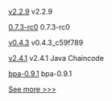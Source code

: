 
[v2.2.9](https://github.com/hyperledger/fabric-sdk-java/releases/tag/v2.2.9) v2.2.9

[0.7.3-rc0](https://github.com/hyperledger/aries-cloudagent-python/releases/tag/0.7.3-rc0) 0.7.3-rc0

[v0.4.3](https://github.com/hyperledger/firefly-ui/releases/tag/v0.4.3) v0.4.3_c59f789

[v2.4.1](https://github.com/hyperledger/fabric-chaincode-java/releases/tag/v2.4.1) v2.4.1 Java Chaincode

[bpa-0.9.1](https://github.com/hyperledger-labs/business-partner-agent-chart/releases/tag/bpa-0.9.1) bpa-0.9.1


[See more >>>](https://start-here.hyperledger.org/releases)
